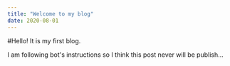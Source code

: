 ```yaml
---
title: "Welcome to my blog"
date: 2020-08-01
---
```


#Hello!
It is my first blog.

I am following bot's instructions so I think this post never will be publish...
